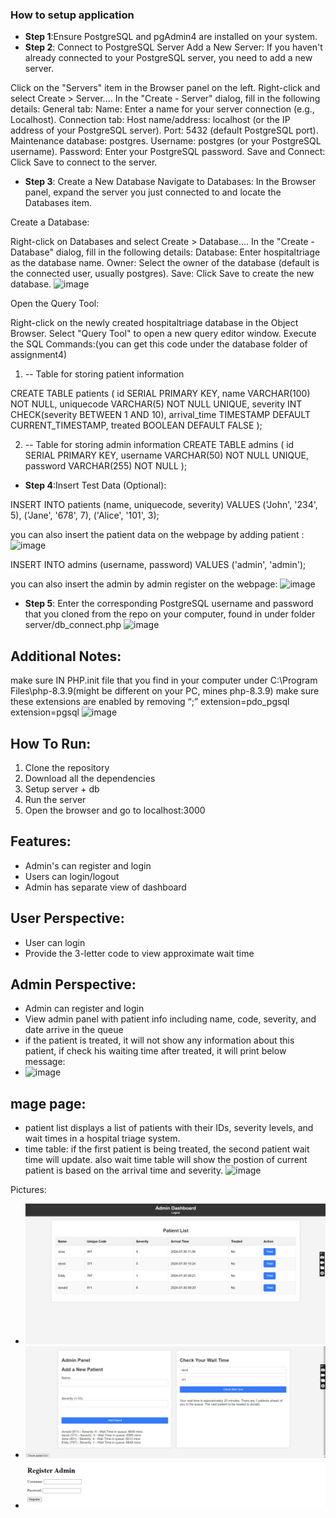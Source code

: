 ### How to setup application
- **Step 1**:Ensure PostgreSQL and pgAdmin4 are installed on your system.
- **Step 2**: Connect to PostgreSQL Server
Add a New Server: If you haven't already connected to your PostgreSQL server, you need to add a new server.

Click on the "Servers" item in the Browser panel on the left.
Right-click and select Create > Server....
In the "Create - Server" dialog, fill in the following details:
General tab:
Name: Enter a name for your server connection (e.g., Localhost).
Connection tab:
Host name/address: localhost (or the IP address of your PostgreSQL server).
Port: 5432 (default PostgreSQL port).
Maintenance database: postgres.
Username: postgres (or your PostgreSQL username).
Password: Enter your PostgreSQL password.
Save and Connect: Click Save to connect to the server.


- **Step 3**: Create a New Database
Navigate to Databases: In the Browser panel, expand the server you just connected to and locate the Databases item.

Create a Database:

Right-click on Databases and select Create > Database....
In the "Create - Database" dialog, fill in the following details:
Database: Enter hospitaltriage as the database name.
Owner: Select the owner of the database (default is the connected user, usually postgres).
Save: Click Save to create the new database.
![image](https://github.com/user-attachments/assets/e747fadd-105c-43d0-b5a8-f2b78e9b0f31)


Open the Query Tool:

Right-click on the newly created hospitaltriage database in the Object Browser.
Select "Query Tool" to open a new query editor window.
Execute the SQL Commands:(you can get this code under the database folder of assignment4)

1. -- Table for storing patient information

CREATE TABLE patients (
    id SERIAL PRIMARY KEY,
    name VARCHAR(100) NOT NULL,
    uniquecode VARCHAR(5) NOT NULL UNIQUE,
    severity INT CHECK(severity BETWEEN 1 AND 10),
    arrival_time TIMESTAMP DEFAULT CURRENT_TIMESTAMP,
    treated BOOLEAN DEFAULT FALSE
);

2. -- Table for storing admin information
CREATE TABLE admins (
    id SERIAL PRIMARY KEY,
    username VARCHAR(50) NOT NULL UNIQUE,
    password VARCHAR(255) NOT NULL
);

- **Step 4**:Insert Test Data (Optional):

INSERT INTO patients (name, uniquecode, severity) VALUES 
('John', '234', 5),
('Jane', '678', 7),
('Alice', '101', 3);

 you can also insert the patient data on the webpage by adding patient :
 ![image](https://github.com/user-attachments/assets/8b4a75bc-af26-462c-af32-8f084abd26ef)

 INSERT INTO admins (username, password) VALUES ('admin', 'admin');

 you can also insert the admin by admin register on the webpage: 
![image](https://github.com/user-attachments/assets/729cbbcb-a5a2-4485-be99-1f7aabe7231a)
 


- **Step 5**: Enter the corresponding PostgreSQL username and password that you cloned from the repo on your computer, found in under folder server/db_connect.php
![image](https://github.com/user-attachments/assets/a813314b-b476-4fd1-b3ea-af748667dd3d)

## Additional Notes:

make sure IN PHP.init file that you find in your computer under C:\Program Files\php-8.3.9(might be different on your PC, mines php-8.3.9) make sure these extensions are enabled by removing “;”
extension=pdo_pgsql
extension=pgsql
![image](https://github.com/user-attachments/assets/66d075ab-341f-40cc-b25b-f95b64c64b4c)

## How To Run:
1. Clone the repository
2. Download all the dependencies
3. Setup server + db
4. Run the server
5. Open the browser and go to localhost:3000

## Features:
- Admin's can register and login
- Users can login/logout
- Admin has separate view of dashboard

## User Perspective:
- User can login 
- Provide the 3-letter code to view approximate wait time

## Admin Perspective:
- Admin can register and login
- View admin panel with patient info including name, code, severity, and date arrive in the queue
- if the patient is treated, it will not show any information about this patient, if check his waiting time after treated, it will print below message:
- ![image](https://github.com/user-attachments/assets/382f238e-5bdf-4214-bd74-2f5a1389e6fe)

## mage page: 
- patient list displays a list of patients with their IDs, severity levels, and wait times in a hospital triage system.
- time table: if the first patient is being treated, the second patient wait time will update. also wait time table will show the postion of current patient is based on the arrival time and severity.
![image](https://github.com/user-attachments/assets/a4233433-df40-4c49-945d-8e44b5077cb5)





Pictures:
- ![Admin Panel](snapshot/dashboard.png)
- ![User Panel](snapshot/patientlistandwaittime.png)
- ![Admin Registration](snapshot/adminReg.png)
